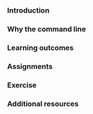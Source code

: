 ### Introduction

### Why the command line


### Learning outcomes


### Assignments



### Exercise


### Additional resources
